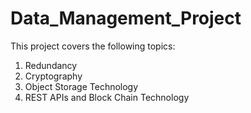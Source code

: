 # Data_Management_Project
This project covers the following topics:
1. Redundancy
2. Cryptography
3. Object Storage Technology
4. REST APIs and Block Chain Technology

